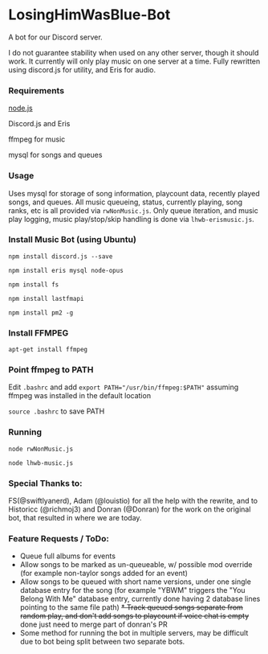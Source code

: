 # LosingHimWasBlue-Bot
A bot for our Discord server.

I do not guarantee stability when used on any other server, though it should work. It currently will only play music on one server at a time. Fully rewritten using discord.js for utility, and Eris for audio.

### Requirements
[node.js](https://github.com/nodesource/distributions/blob/master/README.md)

Discord.js and Eris

ffmpeg for music

mysql for songs and queues

### Usage
Uses mysql for storage of song information, playcount data, recently played songs, and queues.
All music queueing, status, currently playing, song ranks, etc is all provided via `rwNonMusic.js`. Only queue iteration, and music play logging, music play/stop/skip handling is done via `lhwb-erismusic.js`.

### Install Music Bot (using Ubuntu)
`npm install discord.js --save`

`npm install eris mysql node-opus`

`npm install fs`

`npm install lastfmapi`

`npm install pm2 -g`

### Install FFMPEG

`apt-get install ffmpeg`

### Point ffmpeg to PATH
Edit `.bashrc` and add `export PATH="/usr/bin/ffmpeg:$PATH"` assuming ffmpeg was installed in the default location

`source .bashrc` to save PATH

### Running
`node rwNonMusic.js`

`node lhwb-music.js`

### Special Thanks to:
FS(@swiftlyanerd), Adam (@louistio) for all the help with the rewrite, and to Historicc (@richmoj3) and Donran (@Donran) for the work on the original bot, that resulted in where we are today. 

### Feature Requests / ToDo:
* Queue full albums for events
* Allow songs to be marked as un-queueable, w/ possible mod override (for example non-taylor songs added for an event)
* Allow songs to be queued with short name versions, under one single database entry for the song (for example "YBWM" triggers the "You Belong With Me" database entry, currently done having 2 database lines pointing to the same file path) 
~~* Track queued songs separate from random play, and don't add songs to playcount if voice chat is empty~~ done just need to merge part of donran's PR
* Some method for running the bot in multiple servers, may be difficult due to bot being split between two separate bots.
